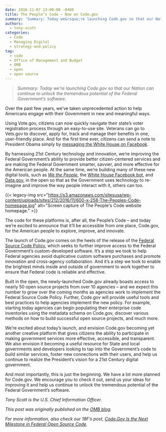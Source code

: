 ```yaml
---
date: 2016-11-07 13:00:08 -0400
title: The People’s Code – Now on Code.gov
summary: 'Summary: Today we&rsquo;re launching Code.gov so that our Nation can continue to unlock the tremendous potential of the Federal Government&rsquo;s software. Over the past few years, we&rsquo;ve taken unprecedented action to help Americans engage with their Government in new and meaningful ways. Using Vote.gov, citizens can now quickly navigate their state&rsquo;s voter registration process through'
authors:
  - tony-scott
categories:
  - Code
  - Managing Digital
  - strategy-and-policy
tag:
  - code
  - Office of Management and Budget
  - OMB
  - open
  - open source
---
```


> _Summary: Today we’re launching Code.gov so that our Nation can continue to unlock the tremendous potential of the Federal Government’s software._

Over the past few years, we’ve taken unprecedented action to help Americans engage with their Government in new and meaningful ways.

Using Vote.gov, citizens can now quickly navigate their state’s voter registration process through an easy-to-use site. Veterans can go to Vets.gov to discover, apply for, track and manage their benefits in one, user-friendly place. And for the first time ever, citizens can send a note to President Obama simply by [messaging the White House on Facebook](https://www.whitehouse.gov/contact/chat).

By harnessing 21st Century technology and innovation, we’re improving the Federal Government’s ability to provide better citizen-centered services and are making the Federal Government smarter, savvier, and more effective for the American people. At the same time, we’re building many of these new digital tools, such as [_We the People_](https://petitions.whitehouse.gov/developers), the [White House Facebook bot](https://www.whitehouse.gov/blog/2016/10/13/removing-barriers-constituent-conversations), and [Data.gov](https://www.data.gov/), in the open so that as the Government uses technology to re-imagine and improve the way people interact with it, others can too.

{{< legacy-img src="https://s3.amazonaws.com/sitesusa/wp-content/uploads/sites/212/2016/11/600-x-258-The-Peoples-Code-homepage.jpg" alt="Screen capture of The People's Code website homepage." >}}

The code for these platforms is, after all, the People’s Code – and today we’re excited to announce that it’ll be accessible from one place, Code.gov, for the American people to explore, improve, and innovate.

The launch of Code.gov comes on the heels of the release of the [Federal Source Code Policy](https://www.whitehouse.gov/blog/2016/08/08/peoples-code), which seeks to further improve access to the Federal Government’s custom-developed software. It’s a step we took to help Federal agencies avoid duplicative custom software purchases and promote innovation and cross-agency collaboration. And it’s a step we took to enable the brightest minds inside and outside of government to work together to ensure that Federal code is reliable and effective.

Built in the open, the newly-launched Code.gov already boasts access to nearly 50 open source projects from over 10 agencies – and we expect this number to grow over the coming months as agencies work to implement the Federal Source Code Policy. Further, Code.gov will provide useful tools and best practices to help agencies implement the new policy. For example, starting today agencies can begin populating their enterprise code inventories using the metadata schema on Code.gov, discover various methods on how to build successful open source projects, and much more.

We’re excited about today’s launch, and envision Code.gov becoming yet another creative platform that gives citizens the ability to participate in making government services more effective, accessible, and transparent. We also envision it becoming a useful resource for State and local governments and developers looking to tap into the Government’s code to build similar services, foster new connections with their users, and help us continue to realize the President’s vision for a 21st Century digital government.

And most importantly, this is just the beginning. We have a lot more planned for Code.gov. We encourage you to check it out, send us your ideas for improving it and help us continue to unlock the tremendous potential of the Federal Government’s software.

_Tony Scott is the U.S. Chief Information Officer._

_This post was originally published on the [OMB blog](https://www.whitehouse.gov/omb/blog)._ 

_For more information, also check our 18F&#8217;s post, [Code.Gov Is the Next Milestone in Federal Open Source Code](https://18f.gsa.gov/2016/11/07/code-gov-the-next-milestone-federal-open-source-code/)._